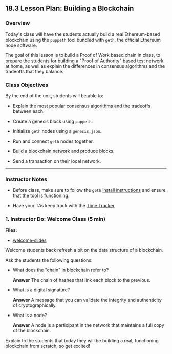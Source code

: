 ## 18.3 Lesson Plan: Building a Blockchain

### Overview

Today's class will have the students actually build a real Ethereum-based blockchain using the `puppeth` tool bundled
with `geth`, the official Ethereum node software.

The goal of this lesson is to build a Proof of Work based chain in class, to prepare the students for building
a "Proof of Authority" based test network at home, as well as explain the differences in consensus algorithms and the
tradeoffs that they balance.

### Class Objectives

By the end of the unit, students will be able to:

* Explain the most popular consensus algorithms and the tradeoffs between each.

* Create a genesis block using `puppeth`.

* Initialize `geth` nodes using a `genesis.json`.

* Run and connect `geth` nodes together.

* Build a blockchain network and produce blocks.

* Send a transaction on their local network.

- - -

### Instructor Notes

* Before class, make sure to follow the `geth` [install instructions](https://github.com/ethereum/go-ethereum/wiki/Installing-Geth)
  and ensure that the tool is functioning.

* Have your TAs keep track with the [Time Tracker](TimeTracker.xlsx)

### 1. Instructor Do: Welcome Class (5 min)

**Files:**

* [welcome-slides]()

Welcome students back refresh a bit on the data structure of a blockchain.

Ask the students the following questions:

* What does the "chain" in blockchain refer to?

  **Answer** The chain of hashes that link each block to the previous.

* What is a digital signature?

  **Answer** A message that you can validate the integrity and authenticity of cryptographically.

* What is a node?

  **Answer** A node is a participant in the network that maintains a full copy of the blockchain.

Explain to the students that today they will be building a real, functioning blockchain from scratch, so get excited!
